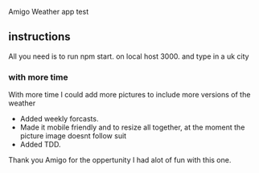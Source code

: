 Amigo Weather app test

## instructions

All you need is to run npm start. on local host 3000. and type in a uk city

### with more time

With more time I could add more pictures to include more versions of the weather
- Added weekly forcasts.
- Made it mobile friendly and to resize all together, at the moment the picture image doesnt follow suit
- Added TDD.

Thank you Amigo for the oppertunity I had alot of fun with this one.

#